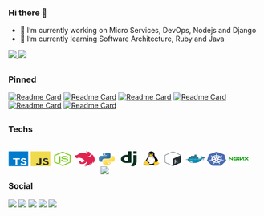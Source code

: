 ### Hi there 👋
- 🔭 I’m currently working on Micro Services, DevOps, Nodejs and Django
- 🌱 I’m currently learning Software Architecture, Ruby and Java

<div>
  <a href="https://github.com/viniciusfreitasrj17">
  <img height="180em" src="https://github-readme-stats.vercel.app/api?username=viniciusfreitasrj17&show_icons=true&theme=radical&include_all_commits=true&count_private=true" />
  <img height="180em" src="https://github-readme-stats.vercel.app/api/top-langs?username=viniciusfreitasrj17&layout=compact&langs_count=8&theme=radical&hide=php,hcl" />
  </a>
</div>

##

### Pinned

[![Readme Card](https://github-readme-stats.vercel.app/api/pin/?username=viniciusfreitasrj17&repo=arch-school&theme=radical)](https://github.com/viniciusfreitasrj17/arch-school)
[![Readme Card](https://github-readme-stats.vercel.app/api/pin/?username=viniciusfreitasrj17&repo=design-patterns-typescript&theme=radical)](https://github.com/viniciusfreitasrj17/design-patterns-typescript)
[![Readme Card](https://github-readme-stats.vercel.app/api/pin/?username=viniciusfreitasrj17&repo=clean-architecture-send-mail&theme=radical)](https://github.com/viniciusfreitasrj17/clean-architecture-send-mail)
[![Readme Card](https://github-readme-stats.vercel.app/api/pin/?username=viniciusfreitasrj17&repo=cluster-api&theme=radical)](https://github.com/viniciusfreitasrj17/cluster-api)
[![Readme Card](https://github-readme-stats.vercel.app/api/pin/?username=viniciusfreitasrj17&repo=nginx&theme=radical)](https://github.com/viniciusfreitasrj17/nginx)
[![Readme Card](https://github-readme-stats.vercel.app/api/pin/?username=viniciusfreitasrj17&repo=cicd-github-actions&theme=radical)](https://github.com/viniciusfreitasrj17/cicd-github-actions)

##

### Techs

<div style="display: inline_block"></br>
  <img align="center" height="30" width="40" src="https://raw.githubusercontent.com/devicons/devicon/master/icons/typescript/typescript-original.svg" />
  <img align="center" height="30" width="40" src="https://raw.githubusercontent.com/devicons/devicon/master/icons/javascript/javascript-original.svg" />
  <img align="center" height="30" width="40" src="https://raw.githubusercontent.com/devicons/devicon/master/icons/nodejs/nodejs-original.svg" />
  <img align="center" height="30" width="40" src="https://raw.githubusercontent.com/devicons/devicon/master/icons/nestjs/nestjs-plain.svg" />
  <img align="center" height="30" width="40" src="https://raw.githubusercontent.com/devicons/devicon/master/icons/python/python-original.svg" />
  <img align="center" height="30" width="40" src="https://raw.githubusercontent.com/devicons/devicon/master/icons/django/django-plain.svg" />
  <img align="center" height="30" width="40" src="https://raw.githubusercontent.com/devicons/devicon/master/icons/linux/linux-original.svg" />
  <img align="center" height="30" width="40" src="https://raw.githubusercontent.com/devicons/devicon/master/icons/bash/bash-original.svg" />
  <img align="center" height="30" width="40" src="https://raw.githubusercontent.com/devicons/devicon/master/icons/docker/docker-original.svg" />
  <img align="center" height="30" width="40" src="https://raw.githubusercontent.com/devicons/devicon/master/icons/kubernetes/kubernetes-plain.svg" />
  <img align="center" height="30" width="40" src="https://raw.githubusercontent.com/devicons/devicon/master/icons/nginx/nginx-original.svg" />
  <img align="right"  width="320" src="https://media.tenor.com/GfSX-u7VGM4AAAAC/coding.gif" />
</div>

##

### Social

<div>
  <a href="mailto:viniciusfreitasrj17@gmail.com" target="_blank"><img src="https://img.shields.io/badge/Gmail-D14836?style=for-the-badge&logo=gmail&logoColor=white" /></a>
  <a href="https://www.linkedin.com/in/marcos-vinicius-49b6ab197/" target="_blank"><img src="https://img.shields.io/badge/LinkedIn-0077B5?style=for-the-badge&logo=linkedin&logoColor=white" /></a>
  <a href="https://discord.gg/rCyBWnw38T" target="_blank"><img src="https://img.shields.io/badge/Discord-7289DA?style=for-the-badge&logo=discord&logoColor=white" /></a>
  <a href="https://gitlab.com/viniciusfreitasrj17" target="_blank"><img src="https://img.shields.io/badge/GitLab-330F63?style=for-the-badge&logo=gitlab&logoColor=white" /></a>
  <a href="https://bitbucket.org/viniciusfreitasrj17home/" target="_blank"><img src="https://img.shields.io/badge/Bitbucket-0747a6?style=for-the-badge&logo=bitbucket&logoColor=white" /></a>
</div>
